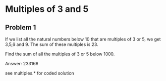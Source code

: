 # Multiples of 3 and 5
## Problem 1

If we list all the natural numbers below 10 that are multiples of 3 or 5, we get 3,5,6 and 9. The sum of these multiples is 23.

Find the sum of all the multiples of 3 or 5 below 1000.

Answer: 233168

see multiples.* for coded solution
